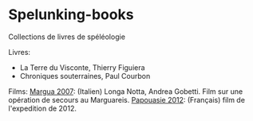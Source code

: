 # Spelunking-books
Collections de livres de spéléologie

Livres:
- La Terre du Visconte, Thierry Figuiera
- Chroniques souterraines, Paul Courbon

Films:
[Margua 2007](https://m.youtube.com/watch?v=PFMnRi4tAzw&pp=ygUWbGEgbHVuZ2Egbm90dGUgZ29iZXR0aQ%3D%3D): (Italien) Longa Notta, Andrea Gobetti. Film sur une opération de secours au Marguareis.
[Papouasie 2012](https://m.youtube.com/watch?v=LlKnWohGp2c&pp=ygUQU3BlbGVvIHBhcG91YXNpZQ%3D%3D): (Français) film de l'expedition de 2012.

